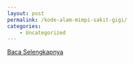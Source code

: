 ```yaml
---
layout: post
permalink: /kode-alam-mimpi-sakit-gigi/
categories:
    - Uncategorized
---
```


[Baca Selengkapnya](/04)
